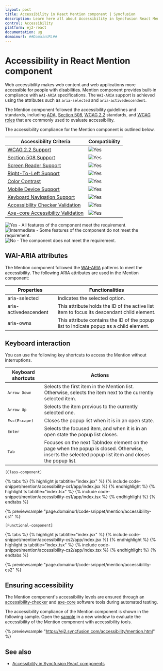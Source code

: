 ```yaml
---
layout: post
title: Accessibility in React Mention component | Syncfusion
description: Learn here all about Accessibility in Syncfusion React Mention component of Syncfusion Essential JS 2 and more.
control: Accessibility 
platform: ej2-react
documentation: ug
domainurl: ##DomainURL##
---
```


# Accessibility in React Mention component

Web accessibility makes web content and web applications more accessible for people with disabilities. Mention component provides built-in compliance with `WAI-ARIA` specifications. The `WAI-ARIA` support is achieved using the attributes such as `aria-selected` and `aria-activedescendent`.

The Mention component followed the accessibility guidelines and standards, including [ADA](https://www.ada.gov/), [Section 508](https://www.section508.gov/), [WCAG 2.2](https://www.w3.org/TR/WCAG22/) standards, and [WCAG roles](https://www.w3.org/TR/wai-aria/#roles) that are commonly used to evaluate accessibility.

The accessibility compliance for the Mention component is outlined below.

| Accessibility Criteria | Compatibility |
| -- | -- |
| [WCAG 2.2 Support](../common/accessibility#accessibility-standards) | <img src="https://cdn.syncfusion.com/content/images/landing-page/yes.png" alt="Yes"> |
| [Section 508 Support](../common/accessibility#accessibility-standards) | <img src="https://cdn.syncfusion.com/content/images/landing-page/yes.png" alt="Yes"> |
| [Screen Reader Support](../common/accessibility#screen-reader-support) | <img src="https://cdn.syncfusion.com/content/images/landing-page/yes.png" alt="Yes"> |
| [Right-To-Left Support](../common/accessibility#right-to-left-support) | <img src="https://cdn.syncfusion.com/content/images/landing-page/yes.png" alt="Yes"> |
| [Color Contrast](../common/accessibility#color-contrast) | <img src="https://cdn.syncfusion.com/content/images/landing-page/yes.png" alt="Yes"> |
| [Mobile Device Support](../common/accessibility#mobile-device-support) | <img src="https://cdn.syncfusion.com/content/images/landing-page/yes.png" alt="Yes"> |
| [Keyboard Navigation Support](../common/accessibility#keyboard-navigation-support) | <img src="https://cdn.syncfusion.com/content/images/landing-page/yes.png" alt="Yes"> |
| [Accessibility Checker Validation](../common/accessibility#ensuring-accessibility) | <img src="https://cdn.syncfusion.com/content/images/landing-page/yes.png" alt="Yes"> |
| [Axe-core Accessibility Validation](../common/accessibility#ensuring-accessibility) | <img src="https://cdn.syncfusion.com/content/images/landing-page/yes.png" alt="Yes"> |

<style>
    .post .post-content img {
        display: inline-block;
        margin: 0.5em 0;
    }
</style>
<div><img src="https://cdn.syncfusion.com/content/images/landing-page/yes.png" alt="Yes"> - All features of the component meet the requirement.</div>

<div><img src="https://cdn.syncfusion.com/content/images/landing-page/intermediate.png" alt="Intermediate"> - Some features of the component do not meet the requirement.</div>

<div><img src="https://cdn.syncfusion.com/content/images/landing-page/no.png" alt="No"> - The component does not meet the requirement.</div>

## WAI-ARIA attributes

The Mention component followed the [WAI-ARIA](https://www.w3.org/WAI/ARIA/apg/patterns/combobox/examples/combobox-select-only/) patterns to meet the accessibility. The following ARIA attributes are used in the Mention component:

| **Properties** | **Functionalities** |
| --- | --- |
| aria-selected | Indicates the selected option.|
| aria-activedescendent | This attribute holds the ID of the active list item  to focus its descendant child element. |
| aria-owns | This attribute contains the ID of the popup list to indicate popup as a child element. |

## Keyboard interaction

You can use the following key shortcuts to access the Mention without interruptions.

| **Keyboard shortcuts** | **Actions** |
| --- | --- |
| <kbd>Arrow Down</kbd> | Selects the first item in the Mention list. Otherwise, selects the item next to the currently selected item. |
| <kbd>Arrow Up</kbd> | Selects the item previous to the currently selected one. |
| <kbd>Esc(Escape)</kbd> | Closes the popup list when it is in an open state. |
| <kbd>Enter</kbd> | Selects the focused item, and when it is in an open state the popup list closes. |
| <kbd>Tab</kbd> | Focuses on the next TabIndex element on the page when the popup is closed. Otherwise, inserts the selected popup list item and closes the popup list. |

`[Class-component]`

{% tabs %}
{% highlight js tabtitle="index.jsx" %}
{% include code-snippet/mention/accessibility-cs1/app/index.jsx %}
{% endhighlight %}
{% highlight ts tabtitle="index.tsx" %}
{% include code-snippet/mention/accessibility-cs1/app/index.tsx %}
{% endhighlight %}
{% endtabs %}

 {% previewsample "page.domainurl/code-snippet/mention/accessibility-cs1" %}

`[Functional-component]`

{% tabs %}
{% highlight js tabtitle="index.jsx" %}
{% include code-snippet/mention/accessibility-cs2/app/index.jsx %}
{% endhighlight %}
{% highlight ts tabtitle="index.tsx" %}
{% include code-snippet/mention/accessibility-cs2/app/index.tsx %}
{% endhighlight %}
{% endtabs %}

 {% previewsample "page.domainurl/code-snippet/mention/accessibility-cs2" %}

## Ensuring accessibility

The Mention component's accessibility levels are ensured through an [accessibility-checker](https://www.npmjs.com/package/accessibility-checker) and [axe-core](https://www.npmjs.com/package/axe-core) software tools during automated testing.

The accessibility compliance of the Mention component is shown in the following sample. Open the [sample](https://ej2.syncfusion.com/accessibility/mention.html) in a new window to evaluate the accessibility of the Mention component with accessibility tools.

{% previewsample "https://ej2.syncfusion.com/accessibility/mention.html" %}

## See also

* [Accessibility in Syncfusion React components](../common/accessibility)
